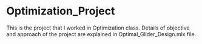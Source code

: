 # Optimization_Project

This is the project that I worked in Optimization class.
Details of objective and approach of the project are explained in Optimal_Glider_Design.mlx file.
